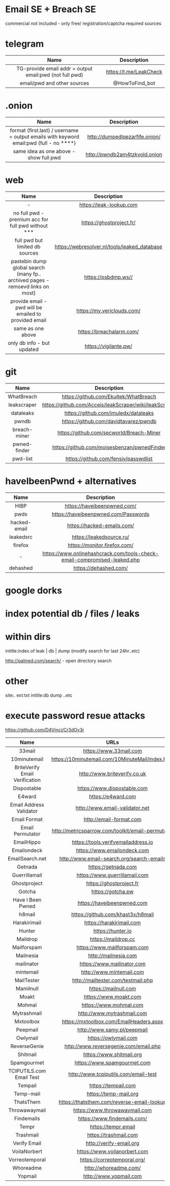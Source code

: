 # Email SE + Breach SE
commercial not included - only free/ registration/captcha required sources

# telegram 

| Name | Description | 
|:---:|:---:|
| TG-provide email addr = output email:pwd (not full pwd) | https://t.me/LeakCheck |
| email/pwd and other sources  | @HowToFind_bot |


# .onion 

| Name | Description | 
|:---:|:---:|
| format (first.last) / username = output emails with keyword email:pwd (full - no ****) | http://dumpedlqezarfife.onion/ |
| same idea as one above - show full pwd  | http://pwndb2am4tzkvold.onion |


# web 

| Name | Description | 
|:---:|:---:|
| -  | https://leak-lookup.com  |
| no full pwd - premium acc for full pwd without *** | https://ghostproject.fr/ |
| full pwd but limited db sources  | https://webresolver.nl/tools/leaked_database |
| pastebin dump global search (many fp.. archived pages - remoevd links on most) | https://psbdmp.ws//|
| provide email - pwd will be emailed to provided email   | https://my.vericlouds.com/|
| same as one above | https://breachalarm.com/|
| only db info - but updated | https://vigilante.pw/|


# git 

| Name | Description | 
|:---:|:---:|
| WhatBreach   | https://github.com/Ekultek/WhatBreach  | 
| leakscraper   | https://github.com/Acceis/leakScraper/wiki/leakScraper | 
| dataleaks   | https://github.com/imuledx/dataleaks | 
| pwndb  | https://github.com/davidtavarez/pwndb | 
| breach-miner   | https://github.com/secworld/Breach-Miner | 
| pwned-finder  | https://github.com/moisesbenzan/pwnedFinder | 
| pwd-list  | https://github.com/fensiv/passwdlist| 


# haveIbeenPwnd + alternatives 

| Name | Description | 
|:---:|:---:|
| HIBP   | https://haveibeenpwned.com/  | 
| pwds   | https://haveibeenpwned.com/Passwords  | 
| hacked-email   | https://hacked-emails.com/  | 
| leakedsrc   | https://leakedsource.ru/   | 
| firefox   | https://monitor.firefox.com/  | 
| -   | https://www.onlinehashcrack.com/tools-check-email-compromised-leaked.php   | 
| dehashed   | https://dehashed.com/  | 


# google dorks 

# index potential db / files / leaks 

# within dirs 
intitle:index.of leak | db | dump (modify search for last 24hr..etc)

http://palined.com/search/ - open directory search  

# other 
site:*.* ext:txt intitle:db dump ..etc


# execute password resue attacks  

https://github.com/D4Vinci/Cr3dOv3r 


| Name | URLs | 
|:---:|:---:|
| 33mail | https://www.33mail.com |
| 10minutemail | https://10minutemail.com/10MinuteMail/index.html |
| BriteVerify Email Verification | http://www.briteverify.co.uk |
| Dispostable | https://www.dispostable.com |
| E4ward | https://e4ward.com |
| Email Address Validator | http://www.email-validator.net |
| Email Format | http://email-format.com |
| Email Permutator | http://metricsparrow.com/toolkit/email-permutator |
| EmailHippo | https://tools.verifyemailaddress.io |
| Emailondeck | https://www.emailondeck.com |
| EmailSearch.net | http://www.email-search.org/search-emails |
| Getnada | https://getnada.com |
| Guerrillamail | https://www.guerrillamail.com |
| Ghostproject | https://ghostproject.fr |
| Gotcha | https://gotcha.pw |
| Have I Been Pwned | https://haveibeenpwned.com | 
| h8mail | https://github.com/khast3x/h8mail |
| Harakirimail | https://harakirimail.com |
| Hunter | https://hunter.io | 
| Maildrop | https://maildrop.cc |
| Mailforspam | https://www.mailforspam.com |
| Mailnesia | http://mailnesia.com |
| mailinator | https://www.mailinator.com |
| mintemail | http://www.mintemail.com |
| MailTester | http://mailtester.com/testmail.php |
| Mamilnull | https://mailnull.com |
| Moakt | https://www.moakt.com |
| Mohmal | https://www.mohmal.com |
| Mytrashmail | http://www.mytrashmail.com |
| Mxtoolbox | https://mxtoolbox.com/EmailHeaders.aspx |
| Peepmail | http://www.samy.pl/peepmail |
| Owlymail | https://owlymail.com |
| ReverseGenie | http://www.reversegenie.com/email.php |
| Shitmail | https://www.shitmail.org |
| Spamgourmet | https://www.spamgourmet.com |
| TCIPUTILS.com Email Test | http://www.tcpiputils.com/email-test |
| Tempail | https://tempail.com |
| Temp-mail | https://temp-mail.org |
| ThatsThem | https://thatsthem.com/reverse-email-lookup |
| Throwawaymail | https://www.throwawaymail.com |
| Findemails | https://www.findemails.com/ |
| Tempr | https://tempr.email |
| Trashmail | https://trashmail.com |
| Verify Email | http://verify-email.org |
| VoilaNorbert | https://www.voilanorbert.com | - Find anyone's contact information for lead research or talent acquisition.
| Vorreotemporal | https://correotemporal.org/ |
| Whoreadme | http://whoreadme.com/ |
| Yopmail | http://www.yopmail.com |
